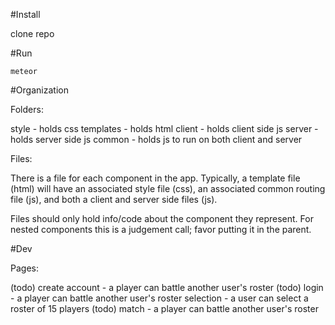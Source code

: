 #Install

  clone repo

#Run

  `meteor`

#Organization

Folders:

  style - holds css
  templates - holds html
  client - holds client side js
  server - holds server side js
  common - holds js to run on both client and server

Files:

  There is a file for each component in the app. Typically, a template file
  (html) will have an associated style file (css), an associated common routing
  file (js), and both a client and server side files (js).

  Files should only hold info/code about the component they represent.  For
  nested components this is a judgement call; favor putting it in the parent.

#Dev

Pages:

  (todo) create account - a player can battle another user's roster
  (todo) login - a player can battle another user's roster
  selection - a user can select a roster of 15 players
  (todo) match - a player can battle another user's roster
